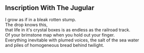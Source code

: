 Inscription With The Jugular
----------------------------
I grow as if in a bleak rotten stump.  
The drop knows this,  
that life in it's crystal boxes is as endless as the railroad track.  
Of your brimstone map when you hold out your finger.  
Everything inevitable with plumed voices, the salt of the sea water  
and piles of homogeneous bread behind twilight.  
